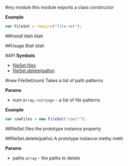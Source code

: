 #my module
this module exports a class constructor

**Example**  
```js
var FileSet = require("file-set");
```



##Install
blah blah 

##Usage 
Blah blah 

#API
**Symbols**

* [fileSet.files](#module_FileSet#files)
* [fileSet.delete(paths)](#module_FileSet#delete)

<a name="module_FileSet"></a>
#new FileSet(num)
Takes a list of path patterns

**Params**

- num `Array.<string>` - a list of file patterns

**Example**  
```js
var cowFiles = new FileSet("cow/*");
```

<a name="module_FileSet#files"></a>
##fileSet.files
the prototype instance property

<a name="module_FileSet#delete"></a>
##fileSet.delete(paths)
A prototype instance methy meth

**Params**

- paths `array` - the paths to delete


